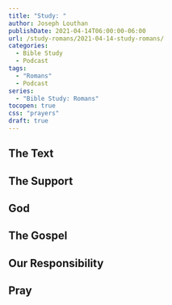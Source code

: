```yaml
---
title: "Study: "
author: Joseph Louthan
publishDate: 2021-04-14T06:00:00-06:00
url: /study-romans/2021-04-14-study-romans/
categories:
  - Bible Study
  - Podcast
tags:
  - "Romans"
  - Podcast
series:
  - "Bible Study: Romans"
tocopen: true
css: "prayers"
draft: true
---
```

## The Text

## The Support

## God

## The Gospel

## Our Responsibility

## Pray

<div style="font-variant: small-caps;">

</div>

```text

```
